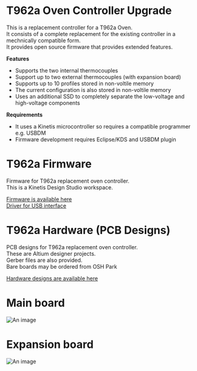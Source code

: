 # T962a Oven Controller Upgrade

This is a replacement controller for a T962a Oven.  
It consists of a complete replacement for the existing controller in a mechnically compatible form.  
It provides open source firmware that provides extended features.

**Features**  
- Supports the two internal thermocouples  
- Support up to two external thermocouples (with expansion board)  
- Supports up to 10 profiles stored in non-voltile memory  
- The current configuration is also stored in non-voltile memory  
- Uses an additional SSD to completely separate the low-voltage and high-voltage components  

**Requirements**  
- It uses a Kinetis microcontroller so requires a compatible programmer e.g. USBDM  
- Firmware development requires Eclipse/KDS and USBDM plugin  

# T962a Firmware

Firmware for T962a replacement oven controller.  
This is a Kinetis Design Studio workspace.   
 
[Firmware is available here](https://github.com/podonoghue/T962a_Oven_Controller/tree/master/Firmware)  
[Driver for USB interface](https://github.com/podonoghue/T962a_Oven_Controller/tree/master/WinDrivers)  

# T962a Hardware (PCB Designs)

PCB designs for T962a replacement oven controller.  
These are Altium designer projects.  
Gerber files are also provided.  
Bare boards may be ordered from OSH Park

[Hardware designs are available here](https://github.com/podonoghue/T962a_Oven_Controller/tree/master/Hardware)

Main board
====

![An image](https://raw.githubusercontent.com/podonoghue/T962a_Oven_Controller/master/Hardware/T962a/T962a.png "Top Board Image")  

Expansion board
====

![An image](https://raw.githubusercontent.com/podonoghue/T962a_Oven_Controller/master/Hardware/T962a_Panel/T962a_Panel.png "Top Board Image")  

